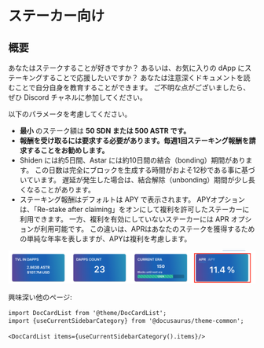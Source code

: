 # ステーカー向け

## 概要

あなたはステークすることが好きですか？ あるいは、お気に入りの dApp にステーキングすることで応援したいですか？ あなたは注意深くドキュメントを読むことで自分自身を教育することができます。 ご不明な点がございましたら、ぜひ Discord チャネルに参加してください。

以下のパラメータを考慮してください。

- **最小** のステーク額は **50 SDN または 500 ASTR です。**
- **報酬を受け取るには要求する必要があります。毎週1回ステーキング報酬を請求することをお勧めします。**
- Shiden には約5日間、Astar には約10日間の結合（bonding）期間があります。 この日数は完全にブロックを生成する時間がおよそ12秒である事に基づいています。 遅延が発生した場合は、結合解除（unbonding）期間が少し長くなることがあります。
- ステーキング報酬はデフォルトは APY で表示されます。 APYオプションは、「Re-stake after claiming」をオンにして複利を許可したステーカーに利用できます。 一方、複利を有効にしていないステーカーには APR オプションが利用可能です。 この違いは、APRはあなたのステークを獲得するための単純な年率を表しますが、APYは複利を考慮します。

![12](img/12.png)

興味深い他のページ:

```mdx-code-block
import DocCardList from '@theme/DocCardList';
import {useCurrentSidebarCategory} from '@docusaurus/theme-common';

<DocCardList items={useCurrentSidebarCategory().items}/>
```
